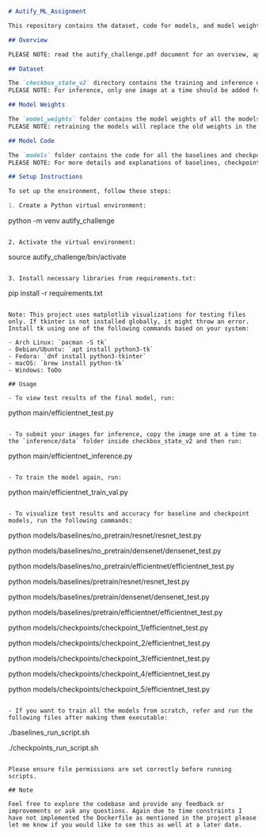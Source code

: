 ```markdown
# Autify_ML_Assignment

This repository contains the dataset, code for models, and model weights for the Autify, Inc. technical assignment for the Senior Machine Learning Engineer, LLMs & Prompt Engineering (New Project) position. \n

## Overview

PLEASE NOTE: read the autify_challenge.pdf document for an overview, approach, thought process, analysis, problem-solving, and conclusion for this challenge. The approach taken involves a hybrid approach of both research and deployment.

## Dataset

The `checkbox_state_v2` directory contains the training and inference data. The training data is in the original format and can be used directly. For inference, new images need to be added to the `inference` folder for testing.
PLEASE NOTE: For inference, only one image at a time should be added for testing due to time constraints I have not implemented warning handling and multi image processing and other quality of life features. However, this feature can be easily extended to handle multiple images later on. I understand that this could be an inconvenience during testing and I apologise for the same.

## Model Weights

The `model_weights` folder contains the model weights of all the models. The respective file paths are set to load or save the weights.
PLEASE NOTE: retraining the models will replace the old weights in the folder with the new ones. Make sure to have a backup copy.

## Model Code

The `models` folder contains the code for all the baselines and checkpoints. The main folder contains the final model code used for inference.
PLEASE NOTE: For more details and explanations of baselines, checkpoints, and final model files, please refer to the autify_challenge.pdf document.

## Setup Instructions

To set up the environment, follow these steps:

1. Create a Python virtual environment:
   ```
   python -m venv autify_challenge
   ```

2. Activate the virtual environment:
   ```
   source autify_challenge/bin/activate
   ```

3. Install necessary libraries from requirements.txt:
   ```
   pip install -r requirements.txt
   ```

Note: This project uses matplotlib visualizations for testing files only. If tkinter is not installed globally, it might throw an error. Install tk using one of the following commands based on your system:

- Arch Linux: `pacman -S tk`
- Debian/Ubuntu: `apt install python3-tk`
- Fedora: `dnf install python3-tkinter`
- macOS: `brew install python-tk`
- Windows: ToDo

## Usage

- To view test results of the final model, run:
  ```
  python main/efficientnet_test.py
  ```

- To submit your images for inference, copy the image one at a time to the `inference/data` folder inside checkbox_state_v2 and then run:
  ```
  python main/efficientnet_inference.py
  ```

- To train the model again, run:
  ```
  python main/efficientnet_train_val.py
  ```

- To visualize test results and accuracy for baseline and checkpoint models, run the following commands:
  ```
  python models/baselines/no_pretrain/resnet/resnet_test.py
  
  python models/baselines/no_pretrain/densenet/densenet_test.py
  
  python models/baselines/no_pretrain/efficientnet/efficientnet_test.py
  
  python models/baselines/pretrain/resnet/resnet_test.py
  
  python models/baselines/pretrain/densenet/densenet_test.py
  
  python models/baselines/pretrain/efficientnet/efficientnet_test.py
  
  python models/checkpoints/checkpoint_1/efficientnet_test.py
  
  python models/checkpoints/checkpoint_2/efficientnet_test.py
  
  python models/checkpoints/checkpoint_3/efficientnet_test.py
  
  python models/checkpoints/checkpoint_4/efficientnet_test.py
  
  python models/checkpoints/checkpoint_5/efficientnet_test.py
  ```

- If you want to train all the models from scratch, refer and run the following files after making them executable:
  ```
  ./baselines_run_script.sh
  
  ./checkpoints_run_script.sh
  ```

Please ensure file permissions are set correctly before running scripts.

## Note

Feel free to explore the codebase and provide any feedback or improvements or ask any questions. Again due to time constraints I have not implemented the Dockerfile as mentioned in the project please let me know if you would like to see this as well at a later date.
```
